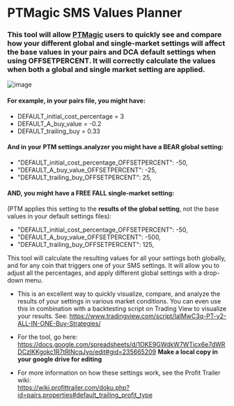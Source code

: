 # PTMagic SMS Values Planner

### This tool will allow [PTMagic](https://github.com/PTMagicians/PTMagic/wiki) users to quickly see and compare how your different global and single-market settings will affect the base values in your pairs and DCA default settings when using OFFSETPERCENT.  It will correctly calculate the values when both a global and single market setting are applied.

![image](https://user-images.githubusercontent.com/36724681/122501988-adee1100-d030-11eb-91a9-db2e2e0fe302.png)


#### For example, in your pairs file, you might have:
- DEFAULT_initial_cost_percentage = 3
- DEFAULT_A_buy_value = -0.2
- DEFAULT_trailing_buy = 0.33

#### And in your PTM settings.analyzer you might have a BEAR global setting:
- "DEFAULT_initial_cost_percentage_OFFSETPERCENT": -50,
- "DEFAULT_A_buy_value_OFFSETPERCENT": -25,
- "DEFAULT_trailing_buy_OFFSETPERCENT": 25,

#### AND, you might have a FREE FALL single-market setting: 
(PTM applies this setting to the __results of the global setting__, not the base values in your default settings files):
- "DEFAULT_initial_cost_percentage_OFFSETPERCENT": -50,
- "DEFAULT_A_buy_value_OFFSETPERCENT": -500,
- "DEFAULT_trailing_buy_OFFSETPERCENT": 125,

This tool will calculate the resulting values for all your settings both globally, and for any coin that triggers one of your SMS settings.  It will allow you to adjust all the percentages, and apply different global settings with a drop-down menu.

- This is an excellent way to quickly visualize, compare, and analyze the results of your settings in various market conditions.  You can even use this in combination with a backtesting script on Trading View to visualize your results.  See: https://www.tradingview.com/script/IalMwC3q-PT-v2-ALL-IN-ONE-Buy-Strategies/

- For the tool, go here:  
https://docs.google.com/spreadsheets/d/1OKE9GWdkW7WTicx6e7dWRDCzlKKgokc1R7tRlNcqJyo/edit#gid=235665209
__Make a local copy in your google drive for editing__

- For more information on how these settings work, see the Profit Trailer wiki:  
https://wiki.profittrailer.com/doku.php?id=pairs.properties#default_trailing_profit_type
